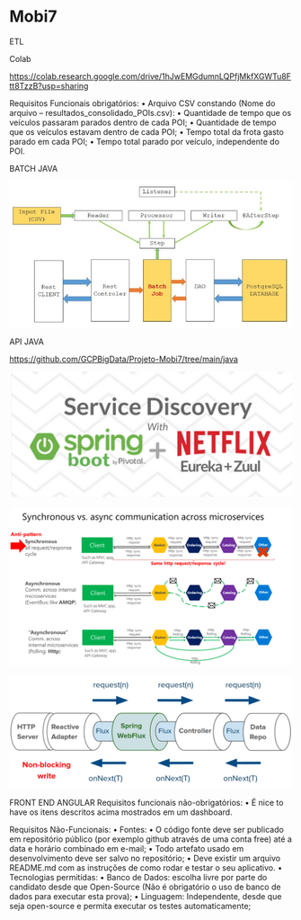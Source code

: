 # Mobi7

ETL

Colab

https://colab.research.google.com/drive/1hJwEMGdumnLQPfjMkfXGWTu8Ftt8TzzB?usp=sharing

Requisitos Funcionais obrigatórios:
        • Arquivo CSV constando (Nome do arquivo – resultados_consolidado_POIs.csv):
        • Quantidade de tempo que os veículos passaram parados dentro de cada POI;
        • Quantidade de tempo que os veículos estavam dentro de cada POI;
        • Tempo total da frota gasto parado em cada POI;
        • Tempo total parado por veículo, independente do POI.

BATCH JAVA


![](./img/java.png)


API JAVA

https://github.com/GCPBigData/Projeto-Mobi7/tree/main/java


![](./img/x.png)

![](./img/0.png)

![](./img/00.png)


FRONT END ANGULAR
Requisitos funcionais não-obrigatórios:
    • É nice to have os itens descritos acima mostrados em um dashboard.
    
Requisitos Não-Funcionais:
    • Fontes:
        • O código fonte deve ser publicado em repositório público (por exemplo github através de uma conta free) até a data e horário combinado em e-mail;
        • Todo artefato usado em desenvolvimento deve ser salvo no repositório;
        • Deve existir um arquivo README.md com as instruções de como rodar e testar o seu aplicativo.
        • Tecnologias permitidas:
        • Banco de Dados: escolha livre por parte do candidato desde que Open-Source (Não é obrigatório o uso de banco de dados para executar esta prova);
        • Linguagem: Independente, desde que seja open-source e permita executar os testes automaticamente;   
        
         
